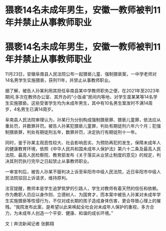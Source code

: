 # 猥亵14名未成年男生，安徽一教师被判11年并禁止从事教师职业

# 猥亵14名未成年男生，安徽一教师被判11年并禁止从事教师职业

11月23日，安徽阜南县人民法院公布一起猥亵儿童、强制猥亵案，一中学老师对14名男学生实施猥亵，获刑11年，并禁止从事教师职业。

据了解，被告人孙某利用其担任阜南县某中学教师职务之便，在2021年至2023年期间,多次在教师办公室、其开办的“小饭桌”房间内等地，对学生苗某某等14名学生实施猥亵。这些受害学生均为未成年男生，其中有10名男生案发时不满14周岁，4名男生已满14周岁。

阜南县人民法院审理认为，孙某行为分别构成强制猥亵罪、猥亵儿童罪，依法应从重处罚，并数罪并罚。被告人孙某犯猥亵儿童罪，判处有期徒刑六年六个月；犯强制猥亵罪，判处有期徒刑五年，数罪并罚，决定执行有期徒刑十一年。

同时，鉴于孙某主观恶性较大、社会影响恶劣，为预防再犯的发生，保障未成年人的健康教育环境，依照《中华人民共和国未成年人保护法》第六十二条及最高人民法院、最高人民检察院、教育部发布《关于落实从业禁止制度的意见》的规定，判决其刑罚执行完毕之日起禁止从事教师职业。

一审宣判后，被告人孙某不服判决上诉至阜阳市中级人民法院，近日阜阳市中级人民法院驳回上诉请求，维持原判。

法官提醒，教师本是学生追梦筑梦的引路人，学生对教师有着天然的信任和依赖。作为教职人员应以身作则、立德树人、为国育才，而本案中被告人孙某对未成年学生实施猥亵等性侵行为，不仅对成长期的孩子造成身体伤害，更会导致心理上的摧残。“我院发布此案，是希望以此来唤起全社会对未成年人保护的重视，多方合力，为未成年人创造一个平安、健康、和谐的成长环境。”

文丨奔流新闻记者 张鹏翔

